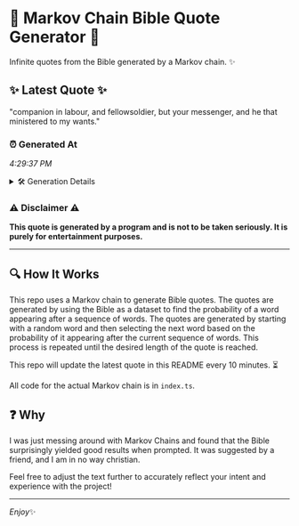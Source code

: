 # 📖 Markov Chain Bible Quote Generator 📖

Infinite quotes from the Bible generated by a Markov chain. ✨

## ✨ Latest Quote ✨
"companion in labour, and fellowsoldier, but your messenger, and he that ministered to my wants."

### ⏰ Generated At
*4:29:37 PM*

<details>
    <summary>🛠️ Generation Details</summary>
    <p>
        <strong>🌱 Seed:</strong> companion<br>
        <strong>🔄 Iterations:</strong> 14<br>
        <strong>📜 Context History:</strong><br>[ companion ]: in<br>[ companion, in ]: labour,<br>[ companion, in, labour, ]: and<br>[ companion, in, labour,, and ]: fellowsoldier,<br>[ companion, in, labour,, and, fellowsoldier, ]: but<br>[ companion, in, labour,, and, fellowsoldier,, but ]: your<br>[ in, labour,, and, fellowsoldier,, but, your ]: messenger,<br>[ labour,, and, fellowsoldier,, but, your, messenger, ]: and<br>[ and, fellowsoldier,, but, your, messenger,, and ]: he<br>[ fellowsoldier,, but, your, messenger,, and, he ]: that<br>[ but, your, messenger,, and, he, that ]: ministered<br>[ your, messenger,, and, he, that, ministered ]: to<br>[ messenger,, and, he, that, ministered, to ]: my<br>[ and, he, that, ministered, to, my ]: wants.<br>
    </p>
</details>

### ⚠️ Disclaimer ⚠️
**This quote is generated by a program and is not to be taken seriously. It is purely for entertainment purposes.**

---

## 🔍 How It Works

This repo uses a Markov chain to generate Bible quotes. The quotes are generated by using the Bible as a dataset to find the probability of a word appearing after a sequence of words. The quotes are generated by starting with a random word and then selecting the next word based on the probability of it appearing after the current sequence of words. This process is repeated until the desired length of the quote is reached.

This repo will update the latest quote in this README every 10 minutes. ⏳

All code for the actual Markov chain is in `index.ts`.

## ❓ Why

I was just messing around with Markov Chains and found that the Bible surprisingly yielded good results when prompted. 
It was suggested by a friend, and I am in no way christian.

Feel free to adjust the text further to accurately reflect your intent and experience with the project!

---

*Enjoy*✨
